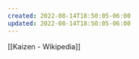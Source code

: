 ```yaml
---
created: 2022-08-14T18:50:05-06:00
updated: 2022-08-14T18:50:05-06:00
---
```



[[Kaizen - Wikipedia]]


